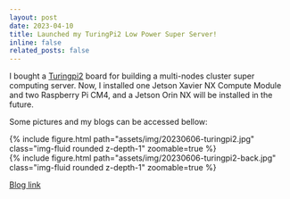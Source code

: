 ```yaml
---
layout: post
date: 2023-04-10 
title: Launched my TuringPi2 Low Power Super Server!
inline: false
related_posts: false
---
```


I bought a [Turingpi2](https://turingpi.com/product/turing-pi-2/)  board for building a multi-nodes cluster super computing server. Now, I installed one Jetson Xavier NX Compute Module and two Raspberry Pi CM4, and a Jetson Orin NX will be installed in the future.

Some pictures and my blogs can be accessed bellow:

<div class="row mt-3">
    <div class="col-sm mt-3 mt-md-0">
        {% include figure.html path="assets/img/20230606-turingpi2.jpg" class="img-fluid rounded z-depth-1" zoomable=true %}
    </div>
    <div class="col-sm mt-3 mt-md-0">
        {% include figure.html path="assets/img/20230606-turingpi2-back.jpg" class="img-fluid rounded z-depth-1" zoomable=true %}
    </div>
</div>

[Blog link](https://www.gputek.cn:8093/2023/06/06/011-ClusterSuperComputing/01-TuringPi/TuringPi2%E5%AE%89%E8%A3%85Jetson-Xavier-NX%E6%A8%A1%E7%BB%84/index.html)